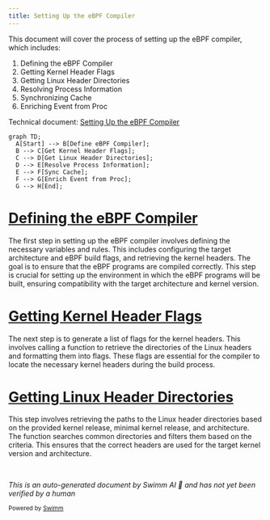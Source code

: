 ```yaml
---
title: Setting Up the eBPF Compiler
---
```

This document will cover the process of setting up the eBPF compiler, which includes:

1. Defining the eBPF Compiler
2. Getting Kernel Header Flags
3. Getting Linux Header Directories
4. Resolving Process Information
5. Synchronizing Cache
6. Enriching Event from Proc

Technical document: <SwmLink doc-title="Setting Up the eBPF Compiler">[Setting Up the eBPF Compiler](/.swm/setting-up-the-ebpf-compiler.kkpdtulq.sw.md)</SwmLink>

```mermaid
graph TD;
  A[Start] --> B[Define eBPF Compiler];
  B --> C[Get Kernel Header Flags];
  C --> D[Get Linux Header Directories];
  D --> E[Resolve Process Information];
  E --> F[Sync Cache];
  F --> G[Enrich Event from Proc];
  G --> H[End];
```

# [Defining the eBPF Compiler](https://app.swimm.io/repos/Z2l0aHViJTNBJTNBZGF0YWRvZy1hZ2VudCUzQSUzQVN3aW1tLURlbW8=/docs/kkpdtulq#defining-the-ebpf-compiler)

The first step in setting up the eBPF compiler involves defining the necessary variables and rules. This includes configuring the target architecture and eBPF build flags, and retrieving the kernel headers. The goal is to ensure that the eBPF programs are compiled correctly. This step is crucial for setting up the environment in which the eBPF programs will be built, ensuring compatibility with the target architecture and kernel version.

# [Getting Kernel Header Flags](https://app.swimm.io/repos/Z2l0aHViJTNBJTNBZGF0YWRvZy1hZ2VudCUzQSUzQVN3aW1tLURlbW8=/docs/kkpdtulq#getting-kernel-header-flags)

The next step is to generate a list of flags for the kernel headers. This involves calling a function to retrieve the directories of the Linux headers and formatting them into flags. These flags are essential for the compiler to locate the necessary kernel headers during the build process.

# [Getting Linux Header Directories](https://app.swimm.io/repos/Z2l0aHViJTNBJTNBZGF0YWRvZy1hZ2VudCUzQSUzQVN3aW1tLURlbW8=/docs/kkpdtulq#getting-linux-header-directories)

This step involves retrieving the paths to the Linux header directories based on the provided kernel release, minimal kernel release, and architecture. The function searches common directories and filters them based on the criteria. This ensures that the correct headers are used for the target kernel version and architecture.

&nbsp;

*This is an auto-generated document by Swimm AI 🌊 and has not yet been verified by a human*

<SwmMeta version="3.0.0" repo-id="Z2l0aHViJTNBJTNBZGF0YWRvZy1hZ2VudCUzQSUzQVN3aW1tLURlbW8=" repo-name="datadog-agent"><sup>Powered by [Swimm](/)</sup></SwmMeta>
